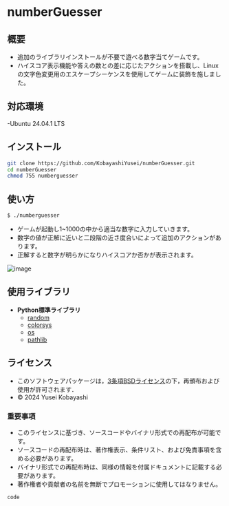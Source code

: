 # numberGuesser
## 概要
- 追加のライブラリインストールが不要で遊べる数字当てゲームです。
- ハイスコア表示機能や答えの数との差に応じたアクションを搭載し、Linuxの文字色変更用のエスケープシーケンスを使用してゲームに装飾を施しました。

## 対応環境
-Ubuntu 24.04.1 LTS

## インストール
```bash
git clone https://github.com/KobayashiYusei/numberGuesser.git
cd numberGuesser
chmod 755 numberguesser
```

## 使い方
```
$ ./numberguesser
```
- ゲームが起動し1~1000の中から適当な数字に入力していきます。
- 数字の値が正解に近いと二段階の近さ度合いによって追加のアクションがあります。
- 正解すると数字が明らかになりハイスコアか否かが表示されます。

![image](https://github.com/user-attachments/assets/76d676b7-8ce1-4cdf-8bed-5f282d538db8)

## 使用ライブラリ
- **Python標準ライブラリ**
    - [random](https://github.com/python/cpython/blob/3.9/Lib/random.py) 
    - [colorsys](https://github.com/python/cpython/blob/main/Lib/colorsys.py)
    - [os](https://github.com/python/cpython/blob/main/Lib/os.py)
    - [pathlib](https://github.com/python/cpython/tree/3.13/Lib/pathlib/)

## ライセンス
- このソフトウェアパッケージは，[3条項BSDライセンス](LICENSE)の下，再頒布および使用が許可されます．
- © 2024 Yusei Kobayashi

### 重要事項
- このライセンスに基づき、ソースコードやバイナリ形式での再配布が可能です。
- ソースコードの再配布時は、著作権表示、条件リスト、および免責事項を含める必要があります。
- バイナリ形式での再配布時は、同様の情報を付属ドキュメントに記載する必要があります。
- 著作権者や貢献者の名前を無断でプロモーションに使用してはなりません。
```
code
```